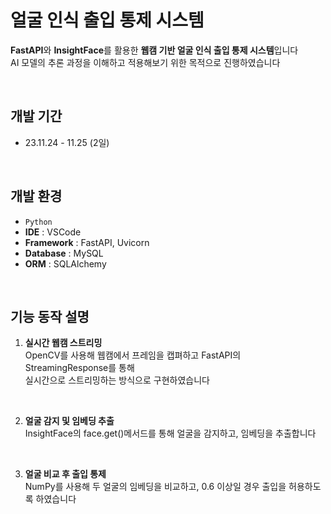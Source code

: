 # 얼굴 인식 출입 통제 시스템
**FastAPI**와 **InsightFace**를 활용한 **웹캠 기반 얼굴 인식 출입 통제 시스템**입니다  
AI 모델의 추론 과정을 이해하고 적용해보기 위한 목적으로 진행하였습니다

<br>

## 개발 기간
* 23.11.24 - 11.25 (2일)

<br>

## 개발 환경
  - `Python`
  - **IDE** : VSCode
  - **Framework** : FastAPI, Uvicorn
  - **Database** : MySQL
  - **ORM** : SQLAlchemy

<br>

## 기능 동작 설명
1. **실시간 웹캠 스트리밍**  
OpenCV를 사용해 웹캠에서 프레임을 캡펴하고 FastAPI의 StreamingResponse를 통해  
실시간으로 스트리밍하는 방식으로 구현하였습니다  
<br>

2. **얼굴 감지 및 임베딩 추출**  
  InsightFace의 face.get()메서드를 통해 얼굴을 감지하고, 임베딩을 추출합니다  
<br>

3. **얼굴 비교 후 출입 통제**  
   NumPy를 사용해 두 얼굴의 임베딩을 비교하고, 0.6 이상일 경우 출입을 허용하도록 하였습니다
